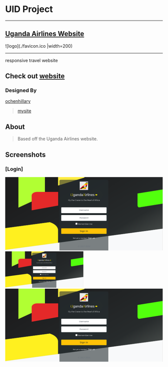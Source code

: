 
# __UID Project__
___
## [Uganda Airlines Website](https://occn8.github.io/ua-uid/) 

![logo](./favicon.ico |width=200)
***
responsive travel website

## Check out [website](https://occn8.github.io/ua-uid/)
### Designed By

  [ochenhillary](https://github.com/occn8)
  > [mysite](https://...mysite..)


## About
> Based off the Uganda Airlines website.

## Screenshots
### [Login]
![screenshots](./Air.png)
<img src="./Air.png" width="250px" />
![screenshots](./Air.png)
